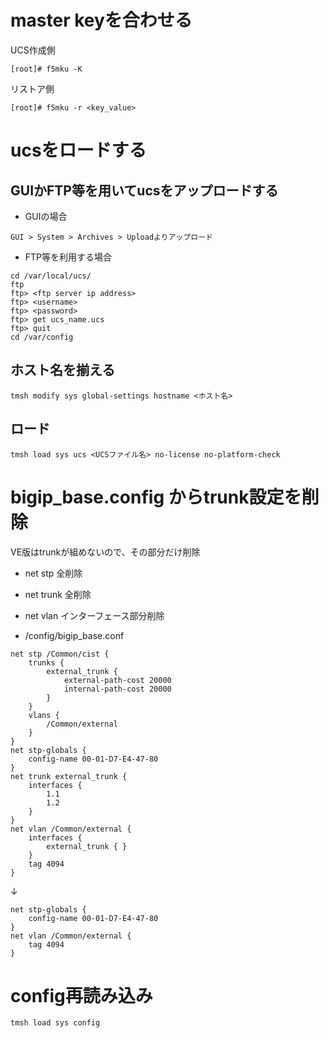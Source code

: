 # master keyを合わせる

UCS作成側
```
[root]# f5mku -K
```

リストア側
```
[root]# f5mku -r <key_value>
```

# ucsをロードする

## GUIかFTP等を用いてucsをアップロードする  

- GUIの場合  
```
GUI > System > Archives > Uploadよりアップロード
```  

- FTP等を利用する場合
```
cd /var/local/ucs/
ftp
ftp> <ftp server ip address>
ftp> <username>
ftp> <password>
ftp> get ucs_name.ucs
ftp> quit
cd /var/config
```

## ホスト名を揃える
```
tmsh modify sys global-settings hostname <ホスト名>
```

## ロード
```
tmsh load sys ucs <UCSファイル名> no-license no-platform-check
```

# bigip_base.config からtrunk設定を削除

VE版はtrunkが組めないので、その部分だけ削除  
- net stp 全削除
- net trunk 全削除
- net vlan インターフェース部分削除

- /config/bigip_base.conf
```
net stp /Common/cist {
    trunks {
        external_trunk {
            external-path-cost 20000
            internal-path-cost 20000
        }
    }
    vlans {
        /Common/external
    }
}
net stp-globals {
    config-name 00-01-D7-E4-47-80
}
net trunk external_trunk {
    interfaces {
        1.1
        1.2
    }
}
net vlan /Common/external {
    interfaces {
        external_trunk { }
    }
    tag 4094
}
```
↓
```
net stp-globals {
    config-name 00-01-D7-E4-47-80
}
net vlan /Common/external {
    tag 4094
}
```

# config再読み込み
```
tmsh load sys config
```
